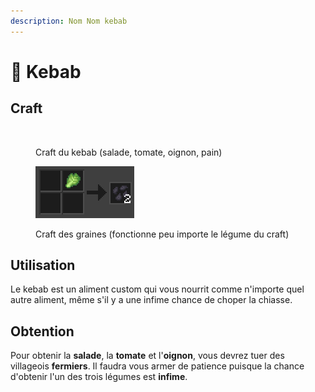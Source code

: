 ```yaml
---
description: Nom Nom kebab
---
```


# 🥙 Kebab

## Craft

<figure><img src="../.gitbook/assets/image (1).png" alt=""><figcaption><p>Craft du kebab (salade, tomate, oignon, pain)</p></figcaption></figure>

<figure><img src="../.gitbook/assets/image (4).png" alt=""><figcaption><p>Craft des graines (fonctionne peu importe le légume du craft)</p></figcaption></figure>

## Utilisation

Le kebab est un aliment custom qui vous nourrit comme n'importe quel autre aliment, même s'il y a une infime chance de choper la chiasse.

## Obtention

Pour obtenir la **salade**, la **tomate** et l'**oignon**, vous devrez tuer des villageois **fermiers**. Il faudra vous armer de patience puisque la chance d'obtenir l'un des trois légumes est **infime**.

